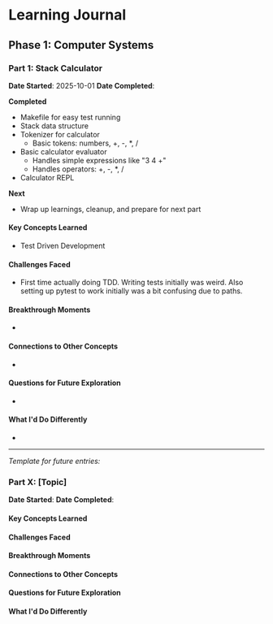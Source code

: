 # Learning Journal

## Phase 1: Computer Systems

### Part 1: Stack Calculator

**Date Started**: 2025-10-01
**Date Completed**:

**Completed**
- Makefile for easy test running
- Stack data structure
- Tokenizer for calculator
  - Basic tokens: numbers, +, -, *, /
- Basic calculator evaluator
  - Handles simple expressions like "3 4 +"
  - Handles operators: +, -, *, /
- Calculator REPL

**Next**
- Wrap up learnings, cleanup, and prepare for next part

#### Key Concepts Learned

- Test Driven Development

#### Challenges Faced

- First time actually doing TDD. Writing tests initially was weird. Also setting up pytest to work initially was a bit confusing due to paths.

#### Breakthrough Moments

- 

#### Connections to Other Concepts

- 

#### Questions for Future Exploration

- 

#### What I'd Do Differently

- 

---

*Template for future entries:*

### Part X: [Topic]

**Date Started**:
**Date Completed**:

#### Key Concepts Learned

#### Challenges Faced

#### Breakthrough Moments

#### Connections to Other Concepts

#### Questions for Future Exploration

#### What I'd Do Differently
